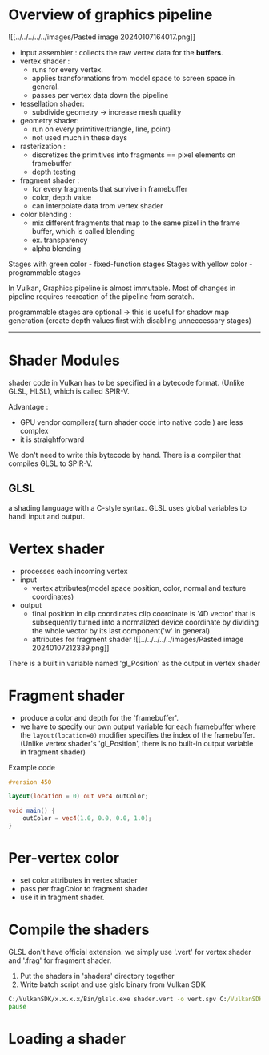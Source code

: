 # Overview of graphics pipeline

![[../../../../../images/Pasted image 20240107164017.png]]

- input assembler : collects the raw vertex data for the **buffers**.
- vertex shader : 
	- runs for every vertex. 
	- applies transformations from model space to screen space in general.
	- passes per vertex data down the pipeline
- tessellation shader:
	- subdivide geometry -> increase mesh quality
- geometry shader:
	- run on every primitive(triangle, line, point)
	- not used much in these days
- rasterization :
	- discretizes the primitives into fragments == pixel elements on framebuffer
	- depth testing
- fragment shader :
	- for every fragments that survive in framebuffer
	- color, depth value 
	- can interpolate data from vertex shader
- color blending :
	- mix different fragments that map to the same pixel in the frame buffer, which is called blending
	- ex. transparency
	- alpha blending

Stages with green color - fixed-function stages 
Stages with yellow color - programmable stages

In Vulkan, Graphics pipeline is almost immutable. Most of changes in pipeline requires recreation of the pipeline from scratch.

programmable stages are optional
-> this is useful for shadow map generation (create depth values first with disabling unneccessary stages)

---

# Shader Modules

shader code in Vulkan has to be specified in a bytecode format. (Unlike GLSL, HLSL), which is called SPIR-V.

Advantage :
- GPU vendor compilers( turn shader code into native code ) are less complex
- it is straightforward

We don't need to write this bytecode by hand. There is a compiler that compiles GLSL to SPIR-V.

## GLSL

a shading language with a C-style syntax.
GLSL uses global variables to handl input and output.

# Vertex shader
- processes each incoming vertex
- input
	- vertex attributes(model space position, color, normal and texture coordinates)
- output
	- final position in clip coordinates
		clip coordinate is '4D vector' that is subsequently turned into a normalized device coordinate by dividing the whole vector by its last component('w' in general)
	- attributes for fragment shader
![[../../../../../images/Pasted image 20240107212339.png]]

There is a built in variable named 'gl_Position' as the output in vertex shader

# Fragment shader
- produce  a color and depth for the 'framebuffer'.
- we have to specify our own output variable for each framebuffer where the `layout(location=0)` modifier specifies the index of the framebuffer. (Unlike vertex shader's 'gl_Position', there is no built-in output variable in fragment shader)

Example code
```GLSL
#version 450 

layout(location = 0) out vec4 outColor; 

void main() { 
	outColor = vec4(1.0, 0.0, 0.0, 1.0); 
}
```


# Per-vertex color
- set color attributes in vertex shader
- pass per fragColor to fragment shader
- use it in fragment shader.

# Compile the shaders
GLSL don't have official extension.
we simply use '.vert' for vertex shader and '.frag' for fragment shader.

1. Put the shaders in 'shaders' directory together
2. Write batch script and use glslc binary from Vulkan SDK 
```bat
C:/VulkanSDK/x.x.x.x/Bin/glslc.exe shader.vert -o vert.spv C:/VulkanSDK/x.x.x.x/Bin/glslc.exe shader.frag -o frag.spv 
pause
```

# Loading a shader
